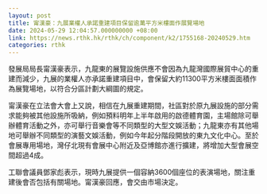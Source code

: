 ```yaml
---
layout: post
title: 甯漢豪：九展業權人承諾重建項目保留逾萬平方米樓面作展覽場地
date: 2024-05-29 12:04:57.000000000 +08:00
link: https://news.rthk.hk/rthk/ch/component/k2/1755168-20240529.htm
categories: rthk
---
```


發展局局長甯漢豪表示，九龍東的展覽設施供應不會因為九龍灣國際展貿中心的重建而減少，九展的業權人亦承諾重建項目中，會保留大約11300平方米樓面面積作為展覽場地，以符合分區計劃大綱圖的規定。

甯漢豪在立法會大會上又說，相信在九展重建期間，社區對於原九展設施的部分需求能夠被其他設施所吸納，例如預料明年上半年啟用的啟德體育園，主場館除可舉辦體育活動之外，亦可舉行音樂會等不同類型的大型文娛活動；九龍東亦有其他場地可舉辦不同類型的演藝文娛活動，例如今年起分階段開放的東九文化中心。至於會展專用場地，灣仔北現有會展中心附近及亞博館亦進行擴建，將增加大型會展空間超過4成。

工聯會議員鄧家彪表示，現時九展提供一個容納3600個座位的表演場地，關注重建後會否包括有關場地。甯漢豪回應，會交由市場決定。
